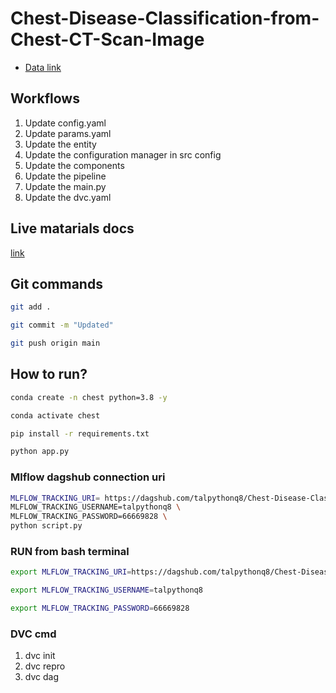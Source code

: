 # Chest-Disease-Classification-from-Chest-CT-Scan-Image

 - [Data link](https://drive.google.com/file/d/1z0mreUtRmR-P-magILsDR3T7M6IkGXtY/view?usp=sharing)

## Workflows

1. Update config.yaml
2. Update params.yaml
3. Update the entity
4. Update the configuration manager in src config
5. Update the components
6. Update the pipeline 
7. Update the main.py
8. Update the dvc.yaml 



## Live matarials docs

[link](https://docs.google.com/document/d/1UFiHnyKRqgx8Lodsvdzu58LbVjdWHNf-uab2WmhE0A4/edit?usp=sharing)


## Git commands

```bash
git add .

git commit -m "Updated"

git push origin main
```

## How to run?

```bash
conda create -n chest python=3.8 -y
```

```bash
conda activate chest
```

```bash
pip install -r requirements.txt
```

```bash
python app.py
```

### Mlflow dagshub connection uri

```bash
MLFLOW_TRACKING_URI= https://dagshub.com/talpythonq8/Chest-Disease-Classification-from-Chest-CT-Scan-Image.mlflow\
MLFLOW_TRACKING_USERNAME=talpythonq8 \
MLFLOW_TRACKING_PASSWORD=66669828 \
python script.py
```



### RUN from bash terminal

```bash
export MLFLOW_TRACKING_URI=https://dagshub.com/talpythonq8/Chest-Disease-Classification-from-Chest-CT-Scan-Image.mlflow

export MLFLOW_TRACKING_USERNAME=talpythonq8

export MLFLOW_TRACKING_PASSWORD=66669828

```


### DVC cmd

1. dvc init
2. dvc repro
3. dvc dag